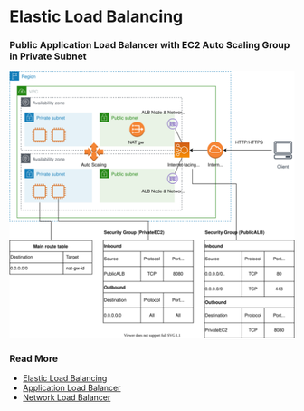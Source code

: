 # Elastic Load Balancing

### Public Application Load Balancer with EC2 Auto Scaling Group in Private Subnet

![elb](../img/aws-elb.svg)


### Read More

- [Elastic Load Balancing](https://docs.aws.amazon.com/elasticloadbalancing/latest/userguide/how-elastic-load-balancing-works.html)
- [Application Load Balancer](https://docs.aws.amazon.com/elasticloadbalancing/latest/application/introduction.html)    
- [Network Load Balancer](https://docs.aws.amazon.com/elasticloadbalancing/latest/network/introduction.html)    
